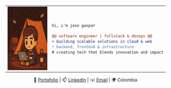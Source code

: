 <table>
  <tr>
     <td> <img src="https://github.com/dev-gaspar/dev-gaspar/blob/main/imagen.png?raw=true" alt="avatar" height="200"/> </td> 
    <td>

```diff
hi, i'm jose gaspar

@@ software engineer | fullstack & devops @@
+ building scalable solutions in cloud & web
! backend, frontend & infrastructure
# creating tech that blends innovation and impact
```
</td> </tr> </table>

<p align="center"> 🐼 <a href="https://www.devgaspar.me/">Portafolio</a> | 📫 <a href="https://www.linkedin.com/in/devgaspar">LinkedIn</a> | ✉️ <a href="mailto:jgasparlopez29@gmail.com">Email</a> | 🌍 Colombia </p>
